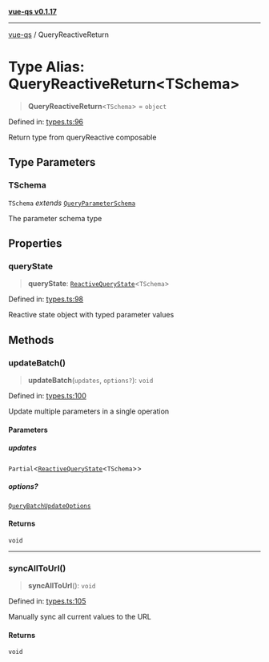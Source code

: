[**vue-qs v0.1.17**](../README.md)

***

[vue-qs](../README.md) / QueryReactiveReturn

# Type Alias: QueryReactiveReturn\<TSchema\>

> **QueryReactiveReturn**\<`TSchema`\> = `object`

Defined in: [types.ts:96](https://github.com/iamsomraj/vue-qs/blob/b89690c4cfcb78328e659968e3c7235730988be4/src/types.ts#L96)

Return type from queryReactive composable

## Type Parameters

### TSchema

`TSchema` *extends* [`QueryParameterSchema`](QueryParameterSchema.md)

The parameter schema type

## Properties

### queryState

> **queryState**: [`ReactiveQueryState`](ReactiveQueryState.md)\<`TSchema`\>

Defined in: [types.ts:98](https://github.com/iamsomraj/vue-qs/blob/b89690c4cfcb78328e659968e3c7235730988be4/src/types.ts#L98)

Reactive state object with typed parameter values

## Methods

### updateBatch()

> **updateBatch**(`updates`, `options?`): `void`

Defined in: [types.ts:100](https://github.com/iamsomraj/vue-qs/blob/b89690c4cfcb78328e659968e3c7235730988be4/src/types.ts#L100)

Update multiple parameters in a single operation

#### Parameters

##### updates

`Partial`\<[`ReactiveQueryState`](ReactiveQueryState.md)\<`TSchema`\>\>

##### options?

[`QueryBatchUpdateOptions`](QueryBatchUpdateOptions.md)

#### Returns

`void`

***

### syncAllToUrl()

> **syncAllToUrl**(): `void`

Defined in: [types.ts:105](https://github.com/iamsomraj/vue-qs/blob/b89690c4cfcb78328e659968e3c7235730988be4/src/types.ts#L105)

Manually sync all current values to the URL

#### Returns

`void`
